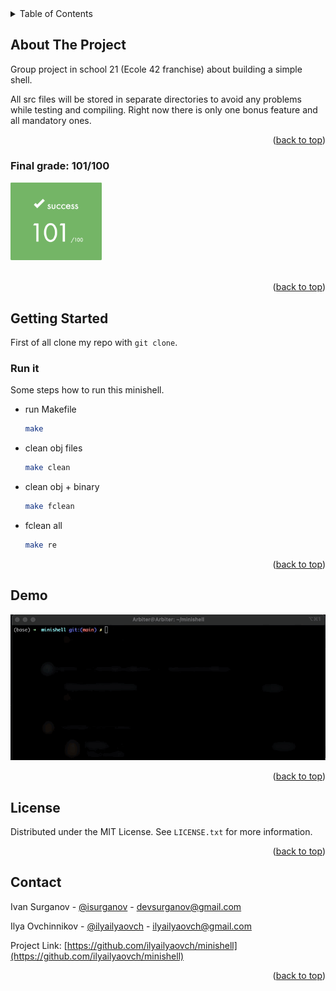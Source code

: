 <div id="top"></div>

<!-- TABLE OF CONTENTS -->
<details>
  <summary>Table of Contents</summary>
  <ol>
    <li>
      <a href="#about-the-project">About The Project</a>
      <ul>
        <li><a href="#final-grade">Final grade</a></li>
      </ul>
    </li>
    <li>
      <a href="#getting-started">Getting Started</a>
    </li>
    <li><a href="#demo">Demo</a></li>
    <li><a href="#license">License</a></li>
    <li><a href="#contact">Contact</a></li>
  </ol>
</details>



<!-- ABOUT THE PROJECT -->
## About The Project

Group project in school 21 (Ecole 42 franchise) about building a simple shell.

All src files will be stored in separate directories to avoid any problems while testing and compiling. Right now there is only one bonus feature and all mandatory ones.


<p align="right">(<a href="#top">back to top</a>)</p>



### Final grade: 101/100

<img src="./demo/score.png" height="125" alt="Score"> <br></br>

<p align="right">(<a href="#top">back to top</a>)</p>



<!-- GETTING STARTED -->
## Getting Started

First of all clone my repo with ```git clone```.

### Run it

Some steps how to run this minishell.
* run Makefile
  ```sh
  make 
  ```
* clean obj files
  ```sh
  make clean
  ```
* clean obj + binary
  ```sh
  make fclean
  ```
* fclean all
  ```sh
  make re
  ```


<p align="right">(<a href="#top">back to top</a>)</p>


<!-- DEMO -->
## Demo

 <img src="./demo/demo.gif" width="600" alt="demo">

<p align="right">(<a href="#top">back to top</a>)</p>


<!-- LICENSE -->
## License

Distributed under the MIT License. See `LICENSE.txt` for more information.

<p align="right">(<a href="#top">back to top</a>)</p>



<!-- CONTACT -->
## Contact

Ivan Surganov - [@isurganov](https://www.linkedin.com/in/ivansurganov/) - devsurganov@gmail.com

Ilya Ovchinnikov - [@ilyailyaovch](https://t.me/ilyailyaovch) - ilyailyaovch@gmail.com

Project Link: [https://github.com/ilyailyaovch/minishell](https://github.com/ilyailyaovch/minishell)

<p align="right">(<a href="#top">back to top</a>)</p>



